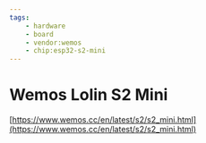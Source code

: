 ```yaml
---
tags:
    - hardware
    - board
    - vendor:wemos
    - chip:esp32-s2-mini
---
```


# Wemos Lolin S2 Mini

[https://www.wemos.cc/en/latest/s2/s2_mini.html](https://www.wemos.cc/en/latest/s2/s2_mini.html)